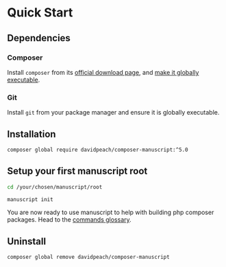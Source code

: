 # Quick Start

## Dependencies

### Composer
Install `composer` from its [official download page](https://getcomposer.org/download/), and [make it globally 
executable](https://getcomposer.org/doc/00-intro.md#globally).

### Git
Install `git` from your package manager and ensure it is globally executable.

## Installation

```bash
composer global require davidpeach/composer-manuscript:^5.0
```

## Setup your first manuscript root

```bash
cd /your/chosen/manuscript/root

manuscript init
```

You are now ready to use manuscript to help with building php composer packages. Head to the [commands glossary](./commands.md). 

## Uninstall

```bash
composer global remove davidpeach/composer-manuscript
```
